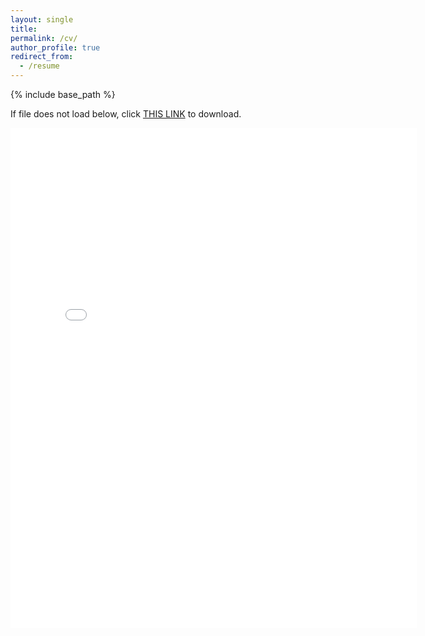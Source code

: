```yaml
---
layout: single
title:
permalink: /cv/
author_profile: true
redirect_from:
  - /resume
---
```


{% include base_path %}

If file does not load below, click [THIS LINK](https://cseveren.github.io/files/Severen_CV_202304.pdf) to download.

<embed src="{{ site.baseurl }}/files/Severen_CV_202304.pdf" width="650" height="800" type='application/pdf'>
